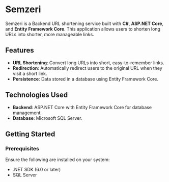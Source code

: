 # Semzeri

Semzeri is a Backend URL shortening service built with **C#**, **ASP.NET Core**, and **Entity Framework Core**. This application allows users to shorten long URLs into shorter, more manageable links.

## Features

- **URL Shortening**: Convert long URLs into short, easy-to-remember links.
- **Redirection**: Automatically redirect users to the original URL when they visit a short link.
- **Persistence**: Data stored in a database using Entity Framework Core.

## Technologies Used

- **Backend**: ASP.NET Core with Entity Framework Core for database management.
- **Database**: Microsoft SQL Server.

## Getting Started

### Prerequisites

Ensure the following are installed on your system:

- .NET SDK (6.0 or later)
- SQL Server
